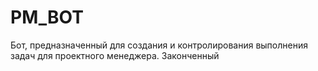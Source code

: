 # PM_BOT
 Бот, предназначенный для создания и контролирования выполнения задач для проектного менеджера. Законченный
